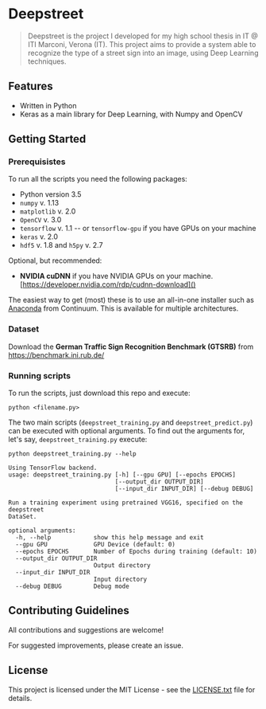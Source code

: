 # Deepstreet

> Deepstreet is the project I developed for my high school thesis in IT @ ITI Marconi, Verona (IT).
This project aims to provide a system able to recognize the type of a street sign into an image, using Deep Learning techniques.

## Features

- Written in Python
- Keras as a main library for Deep Learning, with Numpy and OpenCV


## Getting Started

### Prerequisistes
To run all the scripts you need the following packages:
- Python version 3.5
- `numpy` v. 1.13
- `matplotlib` v. 2.0
- `OpenCV` v. 3.0
- `tensorflow` v. 1.1 -- or `tensorflow-gpu` if you have GPUs on your machine
- `keras` v. 2.0
- `hdf5` v. 1.8 and `h5py` v. 2.7

Optional, but recommended:
- **NVIDIA cuDNN** if you have NVIDIA GPUs on your machine.
    [https://developer.nvidia.com/rdp/cudnn-download]()




The easiest way to get (most) these is to use an all-in-one installer such as [Anaconda](http://www.continuum.io/downloads) from Continuum. This is available for multiple architectures.

### Dataset
Download the **German Traffic Sign Recognition Benchmark (GTSRB)** from https://benchmark.ini.rub.de/

### Running scripts
To run the scripts, just download this repo and execute:
```shell
python <filename.py>
```
The two main scripts (`deepstreet_training.py` and `deepstreet_predict.py`) can be executed with optional arguments. To find out the arguments for, let's say, `deepstreet_training.py` execute:

```shell
python deepstreet_training.py --help
```

```shell
Using TensorFlow backend.
usage: deepstreet_training.py [-h] [--gpu GPU] [--epochs EPOCHS]
                              [--output_dir OUTPUT_DIR]
                              [--input_dir INPUT_DIR] [--debug DEBUG]

Run a training experiment using pretrained VGG16, specified on the deepstreet
DataSet.

optional arguments:
  -h, --help            show this help message and exit
  --gpu GPU             GPU Device (default: 0)
  --epochs EPOCHS       Number of Epochs during training (default: 10)
  --output_dir OUTPUT_DIR
                        Output directory
  --input_dir INPUT_DIR
                        Input directory
  --debug DEBUG         Debug mode

  ```


## Contributing Guidelines

All contributions and suggestions are welcome!

For suggested improvements, please create an issue.


## License

This project is licensed under the MIT License - see the [LICENSE.txt](https://github.com/alessiamarcolini/deepstreet/blob/master/LICENSE.txt) file for details.
